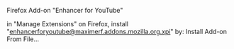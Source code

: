 Firefox Add-on "Enhancer for YouTube"



in "Manage Extensions" on Firefox, install "enhancerforyoutube@maximerf.addons.mozilla.org.xpi" by: Install Add-on From File...
